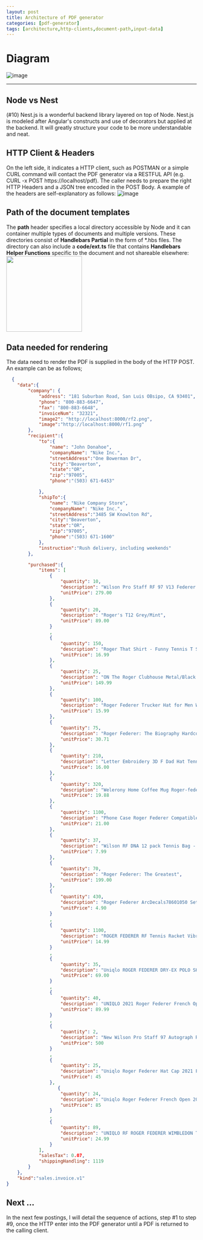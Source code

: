 ```yaml
---
layout: post
title: Architecture of PDF generator
categories: [pdf-generator]
tags: [architecture,http-clients,document-path,input-data]
---
```


# Diagram

![image](/assets/images/arch1.png)

---
## Node vs Nest
(#10) Nest.js is a wonderful backend library layered on top of Node. Nest.js is modeled after Angular's constructs and use of decorators but applied at the backend. It will greatly structure your code to be more understandable and neat.

## HTTP Client & Headers
On the left side, it indicates a HTTP client, such as POSTMAN or a simple CURL command will contact the PDF generator via a RESTFUL API (e.g. CURL -x POST https://localhost/pdf). The caller needs to prepare the right HTTP Headers and a JSON tree encoded in the POST Body. A example of the headers are self-explanatory as follows: ![image](/assets/images/headers.png)

## Path of the document templates
The **path** header specifies a local directory accessible by Node and it can container multiple types of documents and multiple versions. These directories consist of **Handlebars Partial** in the form of *.hbs files. The directory can also include a **code/ext.ts** file that contains **Handlebars Helper Functions** specific to the document and not shareable elsewhere:<br>
<img src="/assets/images/document.png"  style="width:200px;"/>

## Data needed for rendering
The data need to render the PDF is supplied in the body of the HTTP POST. An example can be as follows;
```json
  {
    "data":{
        "company": {
            "address": "181 Suburban Road, San Luis OBsipo, CA 93401",
            "phone": "800-883-6647",
            "fax": "800-883-6648",
            "invoiceNum": "32321",
            "image2": "http://localhost:8000/rf2.png",
            "image":"http://localhost:8000/rf1.png"
        },
        "recipient":{
            "to":{
                "name": "John Donahoe",
                "companyName": "Nike Inc.",
                "streetAddress":"One Bowerman Dr",
                "city":"Beaverton",
                "state":"OR",
                "zip":"97005",
                "phone":"(503) 671-6453"

            },
            "shipTo":{
                "name": "Nike Company Store",
                "companyName": "Nike Inc.",
                "streetAddress":"3485 SW Knowlton Rd",
                "city":"Beaverton",
                "state":"OR",
                "zip":"97005",
                "phone":"(503) 671-1600"
            },
            "instruction":"Rush delivery, including weekends"
        },

        "purchased":{
            "items": [
                {
                    "quantity": 10,
                    "description": "Wilson Pro Staff RF 97 V13 Federer Autograph Tennis Racquet - Quality String (4-1/2) RF97",
                    "unitPrice": 279.00
                },
                {
                    "quantity": 20,
                    "description": "Roger's T12 Grey/Mint",
                    "unitPrice": 89.00
                }
                ,
                {
                    "quantity": 150,
                    "description": "Roger That Shirt - Funny Tennis T Shirt",
                    "unitPrice": 16.99
                },
                {
                    "quantity": 25,
                    "description": "ON The Roger Clubhouse Metal/Black Men's Shoe",
                    "unitPrice": 149.99
                },
                {
                    "quantity": 100,
                    "description": "Roger Federer Trucker Hat for Men Women Medium Profile Adjustable Classic Tennis",
                    "unitPrice": 15.99
                },
                {
                    "quantity": 75,
                    "description": "Roger Federer: The Biography Hardcover",
                    "unitPrice": 30.71
                },
                {
                    "quantity": 210,
                    "description": "Letter Embroidery 3D F Dad Hat Tennis Star Roger Federer Baseball Cap Black Adult Size",
                    "unitPrice": 16.00
                },
                {
                    "quantity": 320,
                    "description": "Welerony Home Coffee Mug Roger-federer-logo Interesting 330ml Mug Ceramic Coffee Mug Teacup",
                    "unitPrice": 19.88
                },
                {
                    "quantity": 1100,
                    "description": "Phone Case Roger Federer Compatible with iPhone 12/13 Pro Max 13 Mini 11 Pro max XR SE 2020/7/8 X/Xs 7 8 6/6S Plus Samsung S21+ Ultra",
                    "unitPrice": 21.00
                },
                {
                    "quantity": 37,
                    "description": "Wilson RF DNA 12 pack Tennis Bag - Black",
                    "unitPrice": 7.99
                },
                {
                    "quantity": 70,
                    "description": "Roger Federer: The Greatest",
                    "unitPrice": 199.00
                },
                {
                    "quantity": 430,
                    "description": "Roger Federer ArcDecals78601050 Set of Two (2X), Decal, Sticker, Laptop, Ipad, Car, Truck",
                    "unitPrice": 4.90
                }
                ,
                {
                    "quantity": 1100,
                    "description": "ROGER FEDERER RF Tennis Racket Vibration Dampeners (4 Pack), Decal, Sticker, Laptop, Ipad, Car, Truck",
                    "unitPrice": 14.99
                }
                ,
                {
                    "quantity": 35,
                    "description": "Uniqlo ROGER FEDERER DRY-EX POLO SHIRT MEN (S-XL) 2021 Qatar Dubai Open NWT NEW",
                    "unitPrice": 69.00
                }
                ,
                {
                    "quantity": 40,
                    "description": "UNIQLO 2021 Roger Federer French Open Dry-EX Shorts (WHITE) USA",
                    "unitPrice": 89.99
                }
                ,
                {
                    "quantity": 2,
                    "description": "New Wilson Pro Staff 97 Autograph Roger Federer RF97 4 3/8 Racket BLACK",
                    "unitPrice": 500
                }
                ,
                {
                    "quantity": 25,
                    "description": "Uniqlo Roger Federer Hat Cap 2021 French OPEN Brand New Tennis",
                    "unitPrice": 45
                },
                   {
                    "quantity": 24,
                    "description": "Uniqlo Roger Federer French Open 2021 White Red Tennis Shorts - New with tags RF",
                    "unitPrice": 85
                }
                ,
                {
                    "quantity": 89,
                    "description": "UNIQLO RF ROGER FEDERER WIMBLEDON TENNIS SOCKS 1 PAIR NWT",
                    "unitPrice": 24.99
                }
            ],
            "salesTax": 0.07,
            "shippingHandling": 1119
        }
    },
    "kind":"sales.invoice.v1"
}
```
## Next ...
In the next few postings, I will detail the sequence of actions, step #1 to step #9, once the HTTP enter into the PDF generator until a PDF is returned to the calling client.